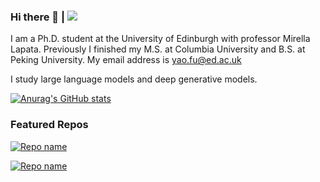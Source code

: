 ### Hi there 👋  |  ![](https://komarev.com/ghpvc/?username=FranxYao)

I am a Ph.D. student at the University of Edinburgh with professor Mirella Lapata. Previously I finished my M.S. at Columbia University and B.S. at Peking University. My email address is yao.fu@ed.ac.uk

I study large language models and deep generative models.

[![Anurag's GitHub stats](https://github-readme-stats.vercel.app/api?username=FranxYao)](https://github.com/anuraghazra/github-readme-stats)

### Featured Repos

[![Repo name](https://github-readme-stats.vercel.app/api/pin/?username=FranxYao&repo=prompt-handbook&show_owner=true)]([https://github.com/FranxYao/prompt-handbook](https://github.com/FranxYao/prompt-handbook))

[![Repo name](https://github-readme-stats.vercel.app/api/pin/?username=FranxYao&repo=Complexity-Based-Prompting&show_owner=true)]([https://github.com/FranxYao/Complexity-Based-Prompting](https://github.com/FranxYao/Complexity-Based-Prompting))
